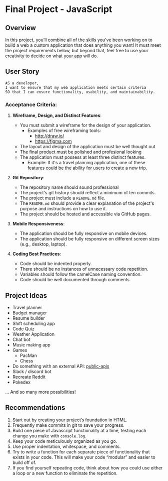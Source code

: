 # Final Project - JavaScript

## Overview
In this project, you’ll combine all of the skills you've been working on to build a web a custom application that does anything you want! It must meet the project requirements below, but beyond that, feel free to use your creativity to decide on what your app will do.


## User Story
```
AS a developer, 
I want to ensure that my web application meets certain criteria 
SO that I can ensure functionality, usability, and maintainability.
```
### **Acceptance Criteria**:

1. **Wireframe, Design, and Distinct Features**:
   - You must submit a wireframe for the design of your application.
     - Examples of free wireframing tools:
         - http://draw.io/
         - https://figma.com
   - The layout and design of the application must be well thought out
   - The final product must be polished and profesional looking
   - The application must possess at least three distinct features.
      - Example: If it's a travel planning application, one of these features could be the ability for users to create a new trip.

2. **Git Repository**:
   - The repository name should sound professional
   - The project's git history should reflect a minimum of ten commits.
   - The project must include a `README.md` file.
   - The `README.md` should provide a clear explanation of the project's purpose and instructions on how to use it.
   - The project should be hosted and accessible via GitHub pages.


3. **Mobile Responsiveness**:
   - The application should be fully responsive on mobile devices.
   - The application should be fully responsive on different screen sizes (e.g., desktop, laptop).

4. **Coding Best Practices**:
   - Code should be indented properly.
   - There should be no instances of unnecessary code repetition.
   - Variables should follow the camelCase naming convention.
   - Code should be well documented through comments


## Project Ideas

- Travel planner
- Budget manager
- Resume builder
- Shift scheduling app
- Code Quiz
- Weather Application
- Chat bot
- Music making app
- Games
  - PacMan
  - Chess
- Do something with an external API: [public-apis](https://github.com/public-apis/public-apis)
- Slack / discord bot
- Recreate Reddit
- Pokedex

... And so many more possibilities!

## Recommendations

1. Start out by creating your project’s foundation in HTML.
2. Frequently make commits in git to save your progress.
3. Build one piece of Javascript functionality at a time, testing each change you make with `console.log`.
4. Keep your code meticulously organized as you go.
5. Use proper indentation, whitespace, and comments.
6. Try to write a function for each separate piece of functionality that exists in your code. This will make your code “modular” and easier to build off of.
7. If you find yourself repeating code, think about how you could use either a loop or a new function to eliminate the repetition.

